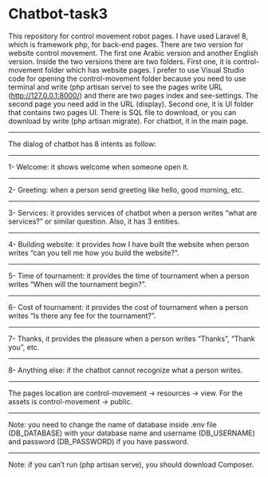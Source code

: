# Chatbot-task3
This repository for control movement robot pages. I have used Laravel 8, which is framework php, for back-end pages. There are two version for website control movement. The first one Arabic version and another English version. Inside the two versions there are two folders. First one, it is control-movement folder which has website pages. I prefer to use Visual Studio code for opening the control-movement folder because you need to use terminal and write (php artisan serve) to see the pages write URL (http://127.0.0.1:8000/)  and there are two pages index and see-settings. The second page you need add in the URL (display). Second one, it is UI folder that contains two pages UI. There is SQL file to download, or you can download by write (php artisan migrate). For chatbot, it in the main page. 
<hr>
The dialog of chatbot has 8 intents as follow: 
<hr>
1- Welcome: it shows welcome when someone open it. 
<hr>
2- Greeting: when a person send greeting like hello, good morning, etc. 
<hr>
3- Services: it provides services of chatbot when a person writes “what are services?” or similar question. Also, it has 3 entities. 
<hr>
4- Building website: it provides how I have built the website when person writes “can you tell me how you build the website?”. 
<hr>
5- Time of tournament: it provides the time of tournament when a person writes “When will the tournament begin?”.
<hr>
6- Cost of tournament: it provides the cost of tournament when a person writes “Is there any fee for the tournament?”.
<hr>
7- Thanks, it provides the pleasure when a person writes “Thanks”, “Thank you”, etc.
<hr>
8- Anything else: if the chatbot cannot recognize what a person writes.
<hr>
The pages location are control-movement -> resources -> view. For the assets is control-movement -> public.
<hr>
Note: you need to change the name of database inside .env file (DB_DATABASE) with your database name and username (DB_USERNAME) and password (DB_PASSWORD) if you have password.
<hr>
Note: if you can’t run (php artisan serve), you should download Composer.
